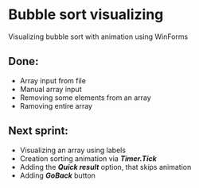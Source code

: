 # Bubble sort visualizing
Visualizing bubble sort with animation using WinForms

## Done:

* Array input from file
* Manual array input
* Removing some elements from an array
* Ramoving entire array

## Next sprint:

* Visualizing an array using labels
* Creation sorting animation via ***Timer.Tick***
* Adding the ***Quick result*** option, that skips animation
* Adding ***GoBack*** button
